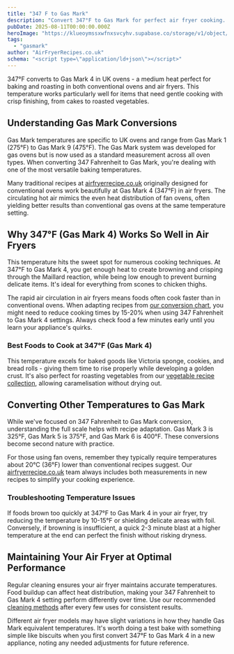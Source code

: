 ```yaml
---
title: "347 F to Gas Mark"
description: "Convert 347°F to Gas Mark for perfect air fryer cooking. Includes UK oven conversions, baking tips, and temperature charts."
pubDate: 2025-08-11T00:00:00.000Z
heroImage: "https://klueoymssxwfnxsvcyhv.supabase.co/storage/v1/object/public/md/347-f-to-gas-mark-fdc66460.png"
tags:
  - "gasmark"
author: "AirFryerRecipes.co.uk"
schema: "<script type=\"application/ld+json\"></script>"
---
```


<p>347°F converts to Gas Mark 4 in UK ovens - a medium heat perfect for baking and roasting in both conventional ovens and air fryers. This temperature works particularly well for items that need gentle cooking with crisp finishing, from cakes to roasted vegetables.</p>

<h2>Understanding Gas Mark Conversions</h2>
<p>Gas Mark temperatures are specific to UK ovens and range from Gas Mark 1 (275°F) to Gas Mark 9 (475°F). The Gas Mark system was developed for gas ovens but is now used as a standard measurement across all oven types. When converting 347 Fahrenheit to Gas Mark, you're dealing with one of the most versatile baking temperatures.</p>
<p>Many traditional recipes at <a href=https://www.airfryerrecipe.co.uk/recipes>airfryerrecipe.co.uk</a> originally designed for conventional ovens work beautifully at Gas Mark 4 (347°F) in air fryers. The circulating hot air mimics the even heat distribution of fan ovens, often yielding better results than conventional gas ovens at the same temperature setting.</p>

<h2>Why 347°F (Gas Mark 4) Works So Well in Air Fryers</h2>
<p>This temperature hits the sweet spot for numerous cooking techniques. At 347°F to Gas Mark 4, you get enough heat to create browning and crisping through the Maillard reaction, while being low enough to prevent burning delicate items. It's ideal for everything from scones to chicken thighs.</p>
<p>The rapid air circulation in air fryers means foods often cook faster than in conventional ovens. When adapting recipes from <a href=https://www.airfryerrecipe.co.uk/air-fryer-conversion-chart>our conversion chart</a>, you might need to reduce cooking times by 15-20% when using 347 Fahrenheit to Gas Mark 4 settings. Always check food a few minutes early until you learn your appliance's quirks.</p>

<h3>Best Foods to Cook at 347°F (Gas Mark 4)</h3>
<p>This temperature excels for baked goods like Victoria sponge, cookies, and bread rolls - giving them time to rise properly while developing a golden crust. It's also perfect for roasting vegetables from our <a href=https://www.airfryerrecipe.co.uk/recipe-category/vegetables>vegetable recipe collection</a>, allowing caramelisation without drying out.</p>

<h2>Converting Other Temperatures to Gas Mark</h2>
<p>While we've focused on 347 Fahrenheit to Gas Mark conversion, understanding the full scale helps with recipe adaptation. Gas Mark 3 is 325°F, Gas Mark 5 is 375°F, and Gas Mark 6 is 400°F. These conversions become second nature with practice.</p>
<p>For those using fan ovens, remember they typically require temperatures about 20°C (36°F) lower than conventional recipes suggest. Our <a href=https://www.airfryerrecipe.co.uk>airfryerrecipe.co.uk</a> team always includes both measurements in new recipes to simplify your cooking experience.</p>

<h3>Troubleshooting Temperature Issues</h3>
<p>If foods brown too quickly at 347°F to Gas Mark 4 in your air fryer, try reducing the temperature by 10-15°F or shielding delicate areas with foil. Conversely, if browning is insufficient, a quick 2-3 minute blast at a higher temperature at the end can perfect the finish without risking dryness.</p>

<h2>Maintaining Your Air Fryer at Optimal Performance</h2>
<p>Regular cleaning ensures your air fryer maintains accurate temperatures. Food buildup can affect heat distribution, making your 347 Fahrenheit to Gas Mark 4 setting perform differently over time. Use our recommended <a href=https://www.airfryerrecipe.co.uk/air-fryer-cleaner>cleaning methods</a> after every few uses for consistent results.</p>
<p>Different air fryer models may have slight variations in how they handle Gas Mark equivalent temperatures. It's worth doing a test bake with something simple like biscuits when you first convert 347°F to Gas Mark 4 in a new appliance, noting any needed adjustments for future reference.</p>